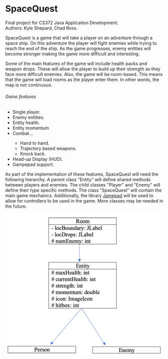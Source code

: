 # SpaceQuest

Final project for CS372 Java Application Development.<br>
Authors: Kyle Shepard, Chad Ross.<br>

<p>SpaceQuest is a game that will take a player on an adventure through a space ship. On this adventure the player will fight enemies while trying to reach the end of the ship. As the game progresses, enemy entities will become stronger making the game more difficult and interesting.<br>

Some of the main features of the game will include health packs and weapon drops. These will allow the player to build up their strength as they face more difficult enemies. Also, the game will be room-based. This means that the game will load rooms as the player enter them. In other words, the map is not continuous.<br></p>

<h6>Game features</h6>
<ul>
<li>Single player.</li>
<li>Enemy entities.</li>
<li>Entity health.</li>
<li>Entity momentum</li>
<li>Combat...</li>
<ul>
<li>Hand to hand.</li>
<li>Trajectory based weapons.</li>
<li>Knock back.</li>
</ul>
<li>Head-up Display (HUD).</li>
<li>Gampepad support.</li>
</ul>

<p>As part of the implementation of these features, SpaceQuest will need the following hierarchy. A parent class "Entity" will define shared methods between players and enemies. The child classes "Player" and "Enemy" will define their type specific methods. The class "SpaceQuest" will contain the main game mechanics. Additionally, the library <a href="https://github.com/williamahartman/Jamepad">Jamepad</a> will be used to allow for controllers to be used in the game. More classes may be needed in the future.<br></p>

![alt text](https://github.com/cross20/SpaceQuest/blob/master/documents/UML.png)
